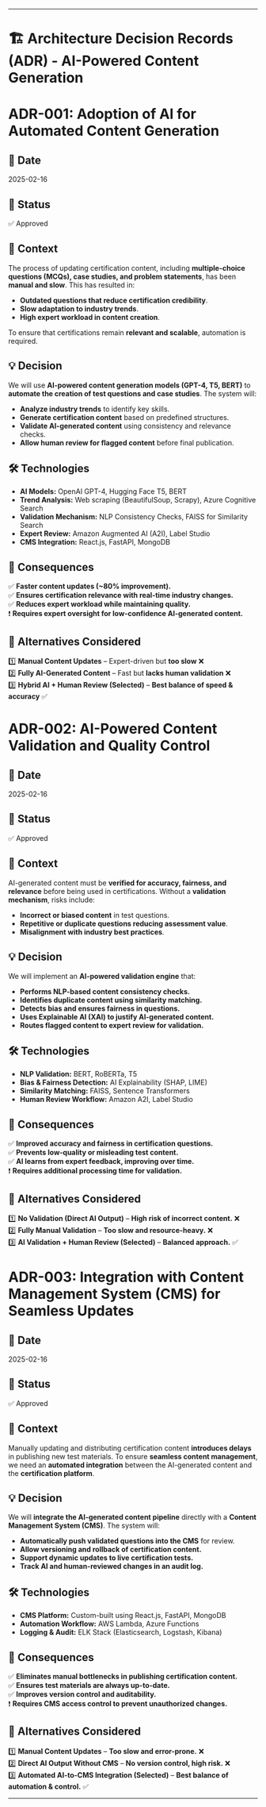 ____________________________

# 🏗 Architecture Decision Records (ADR) - AI-Powered Content Generation
# ADR-001: Adoption of AI for Automated Content Generation

## 📅 Date
2025-02-16

## 🎯 Status
✅ Approved

## 📌 Context
The process of updating certification content, including **multiple-choice questions (MCQs), case studies, and problem statements**, has been **manual and slow**. This has resulted in:
- **Outdated questions that reduce certification credibility**.
- **Slow adaptation to industry trends**.
- **High expert workload in content creation**.

To ensure that certifications remain **relevant and scalable**, automation is required.

## 💡 Decision
We will use **AI-powered content generation models (GPT-4, T5, BERT)** to **automate the creation of test questions and case studies**. The system will:
- **Analyze industry trends** to identify key skills.
- **Generate certification content** based on predefined structures.
- **Validate AI-generated content** using consistency and relevance checks.
- **Allow human review for flagged content** before final publication.

## 🛠 Technologies
- **AI Models:** OpenAI GPT-4, Hugging Face T5, BERT
- **Trend Analysis:** Web scraping (BeautifulSoup, Scrapy), Azure Cognitive Search
- **Validation Mechanism:** NLP Consistency Checks, FAISS for Similarity Search
- **Expert Review:** Amazon Augmented AI (A2I), Label Studio
- **CMS Integration:** React.js, FastAPI, MongoDB

## 🚀 Consequences
✅ **Faster content updates (~80% improvement).**  
✅ **Ensures certification relevance with real-time industry changes.**  
✅ **Reduces expert workload while maintaining quality.**  
❗ **Requires expert oversight for low-confidence AI-generated content.**

## 📌 Alternatives Considered
1️⃣ **Manual Content Updates** – Expert-driven but **too slow** ❌  
2️⃣ **Fully AI-Generated Content** – Fast but **lacks human validation** ❌  
3️⃣ **Hybrid AI + Human Review (Selected)** – **Best balance of speed & accuracy** ✅  

# ADR-002: AI-Powered Content Validation and Quality Control

## 📅 Date
2025-02-16

## 🎯 Status
✅ Approved

## 📌 Context
AI-generated content must be **verified for accuracy, fairness, and relevance** before being used in certifications. Without a **validation mechanism**, risks include:
- **Incorrect or biased content** in test questions.
- **Repetitive or duplicate questions reducing assessment value**.
- **Misalignment with industry best practices**.

## 💡 Decision
We will implement an **AI-powered validation engine** that:
- **Performs NLP-based content consistency checks.**
- **Identifies duplicate content using similarity matching.**
- **Detects bias and ensures fairness in questions.**
- **Uses Explainable AI (XAI) to justify AI-generated content.**
- **Routes flagged content to expert review for validation.**

## 🛠 Technologies
- **NLP Validation:** BERT, RoBERTa, T5
- **Bias & Fairness Detection:** AI Explainability (SHAP, LIME)
- **Similarity Matching:** FAISS, Sentence Transformers
- **Human Review Workflow:** Amazon A2I, Label Studio

## 🚀 Consequences
✅ **Improved accuracy and fairness in certification questions.**  
✅ **Prevents low-quality or misleading test content.**  
✅ **AI learns from expert feedback, improving over time.**  
❗ **Requires additional processing time for validation.**

## 📌 Alternatives Considered
1️⃣ **No Validation (Direct AI Output)** – **High risk of incorrect content.** ❌  
2️⃣ **Fully Manual Validation** – **Too slow and resource-heavy.** ❌  
3️⃣ **AI Validation + Human Review (Selected)** – **Balanced approach.** ✅  


# ADR-003: Integration with Content Management System (CMS) for Seamless Updates

## 📅 Date
2025-02-16

## 🎯 Status
✅ Approved

## 📌 Context
Manually updating and distributing certification content **introduces delays** in publishing new test materials. To ensure **seamless content management**, we need an **automated integration** between the AI-generated content and the **certification platform**.

## 💡 Decision
We will **integrate the AI-generated content pipeline** directly with a **Content Management System (CMS)**. The system will:
- **Automatically push validated questions into the CMS** for review.
- **Allow versioning and rollback of certification content.**
- **Support dynamic updates to live certification tests.**
- **Track AI and human-reviewed changes in an audit log.**

## 🛠 Technologies
- **CMS Platform:** Custom-built using React.js, FastAPI, MongoDB
- **Automation Workflow:** AWS Lambda, Azure Functions
- **Logging & Audit:** ELK Stack (Elasticsearch, Logstash, Kibana)

## 🚀 Consequences
✅ **Eliminates manual bottlenecks in publishing certification content.**  
✅ **Ensures test materials are always up-to-date.**  
✅ **Improves version control and auditability.**  
❗ **Requires CMS access control to prevent unauthorized changes.**

## 📌 Alternatives Considered
1️⃣ **Manual Content Updates** – **Too slow and error-prone.** ❌  
2️⃣ **Direct AI Output Without CMS** – **No version control, high risk.** ❌  
3️⃣ **Automated AI-to-CMS Integration (Selected)** – **Best balance of automation & control.** ✅  

_____________________

